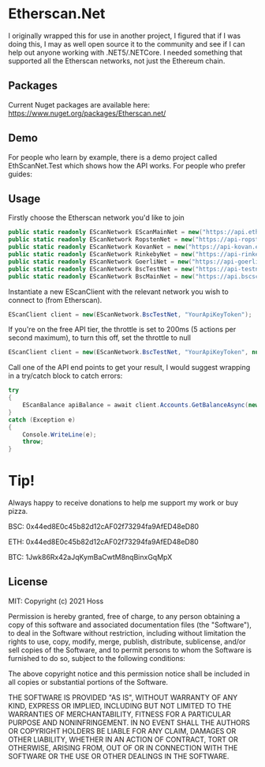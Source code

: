 # Etherscan.Net
I originally wrapped this for use in another project, I figured that if I was doing this, I may as well open source it to the community and see if I can help out anyone working with .NET5/.NETCore. I needed something that supported all the Etherscan networks, not just the Ethereum chain. 

## Packages
Current Nuget packages are available here: https://www.nuget.org/packages/Etherscan.net/

## Demo
For people who learn by example, there is a demo project called EthScanNet.Test which shows how the API works.
For people who prefer guides:

## Usage
Firstly choose the Etherscan network you'd like to join
```C#
public static readonly EScanNetwork EScanMainNet = new("https://api.etherscan.io/api");
public static readonly EScanNetwork RopstenNet = new("https://api-ropsten.etherscan.io/api");
public static readonly EScanNetwork KovanNet = new("https://api-kovan.etherscan.io/api");
public static readonly EScanNetwork RinkebyNet = new("https://api-rinkeby.etherscan.io/api");
public static readonly EScanNetwork GoerliNet = new("https://api-goerli.etherscan.io/api");
public static readonly EScanNetwork BscTestNet = new("https://api-testnet.bscscan.com/api");
public static readonly EScanNetwork BscMainNet = new("https://api.bscscan.com/api");
```

Instantiate a new EScanClient with the relevant network you wish to connect to (from Etherscan).
``` C#
EScanClient client = new(EScanNetwork.BscTestNet, "YourApiKeyToken");
```

If you're on the free API tier, the throttle is set to 200ms (5 actions per second maximum), to turn this off, set the throttle to null
``` C#
EScanClient client = new(EScanNetwork.BscTestNet, "YourApiKeyToken", null);
```

Call one of the API end points to get your result, I would suggest wrapping in a try/catch block to catch errors:
``` C#
try 
{
    EScanBalance apiBalance = await client.Accounts.GetBalanceAsync(new("0x0000000000000000000000000000000000001004"));
}
catch (Exception e)
{
    Console.WriteLine(e);
    throw;
}
```

# Tip!
Always happy to receive donations to help me support my work or buy pizza.

BSC: 0x44ed8E0c45b82d12cAF02f73294fa9AfED48eD80

ETH: 0x44ed8E0c45b82d12cAF02f73294fa9AfED48eD80

BTC: 1Jwk86Rx42aJqKymBaCwtM8nqBinxGqMpX

## License
MIT: Copyright (c) 2021 Hoss

Permission is hereby granted, free of charge, to any person obtaining a copy
of this software and associated documentation files (the "Software"), to deal
in the Software without restriction, including without limitation the rights
to use, copy, modify, merge, publish, distribute, sublicense, and/or sell
copies of the Software, and to permit persons to whom the Software is
furnished to do so, subject to the following conditions:

The above copyright notice and this permission notice shall be included in all
copies or substantial portions of the Software.

THE SOFTWARE IS PROVIDED "AS IS", WITHOUT WARRANTY OF ANY KIND, EXPRESS OR
IMPLIED, INCLUDING BUT NOT LIMITED TO THE WARRANTIES OF MERCHANTABILITY,
FITNESS FOR A PARTICULAR PURPOSE AND NONINFRINGEMENT. IN NO EVENT SHALL THE
AUTHORS OR COPYRIGHT HOLDERS BE LIABLE FOR ANY CLAIM, DAMAGES OR OTHER
LIABILITY, WHETHER IN AN ACTION OF CONTRACT, TORT OR OTHERWISE, ARISING FROM,
OUT OF OR IN CONNECTION WITH THE SOFTWARE OR THE USE OR OTHER DEALINGS IN THE
SOFTWARE.